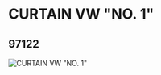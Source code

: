 # CURTAIN VW "NO. 1"
## 97122
![CURTAIN VW "NO. 1"](https://lc-www-live-s.legocdn.com/media/bricks/5/2/4632140.jpg)